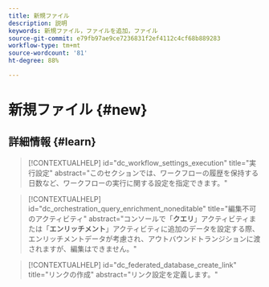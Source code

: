 ```yaml
---
title: 新規ファイル
description: 説明
keywords: 新規ファイル，ファイルを追加，ファイル
source-git-commit: e79fb97ae9ce7236831f2ef4112c4cf68b889283
workflow-type: tm+mt
source-wordcount: '81'
ht-degree: 88%

---
```



# 新規ファイル {#new}

## 詳細情報 {#learn}

<!-- Workflow + Workflow activities-->



>[!CONTEXTUALHELP]
>id="dc_workflow_settings_execution"
>title="実行設定"
>abstract="このセクションでは、ワークフローの履歴を保持する日数など、ワークフローの実行に関する設定を指定できます。"




>[!CONTEXTUALHELP]
>id="dc_orchestration_query_enrichment_noneditable"
>title="編集不可のアクティビティ"
>abstract="コンソールで「**クエリ**」アクティビティまたは「**エンリッチメント**」アクティビティに追加のデータを設定する際、エンリッチメントデータが考慮され、アウトバウンドトランジションに渡されますが、編集はできません。"

<!-- Create a link -->

>[!CONTEXTUALHELP]
>id="dc_federated_database_create_link"
>title="リンクの作成"
>abstract="リンク設定を定義します。"
